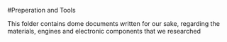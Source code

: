 #Preperation and Tools

This folder contains dome documents written for our sake, regarding the materials, engines and electronic components that we researched
